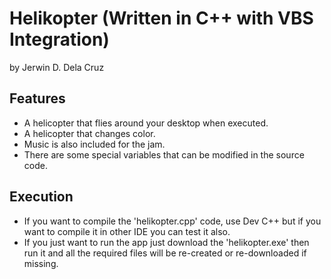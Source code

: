 # Helikopter (Written in C++ with VBS Integration)
by Jerwin D. Dela Cruz

## Features
- A helicopter that flies around your desktop when executed.
- A helicopter that changes color.
- Music is also included for the jam.
- There are some special variables that can be modified in the source code.
## Execution 
- If you want to compile the 'helikopter.cpp' code, use Dev C++ but if you want to compile it in other IDE you can test it also.
- If you just want to run the app just download the 'helikopter.exe' then run it and all the required files will be re-created or re-downloaded if missing.
